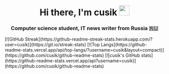 <h1 align="center">Hi there, I'm cusik</a> 
<img src="https://github.com/blackcater/blackcater/raw/main/images/Hi.gif" height="32"/></h1>
<h3 align="center">Computer science student, IT news writer from Russia 🇷🇺</h3>
[![GitHub Streak](https://github-readme-streak-stats.herokuapp.com/?user=cusik)](https://git.io/streak-stats)
[![Top Langs](https://github-readme-stats.vercel.app/api/top-langs/?username=cusik&layout=compact)](https://github.com/cusik/github-readme-stats)
[![cusik's GitHub stats](https://github-readme-stats.vercel.app/api?username=cusik)](https://github.com/cusik/github-readme-stats)
